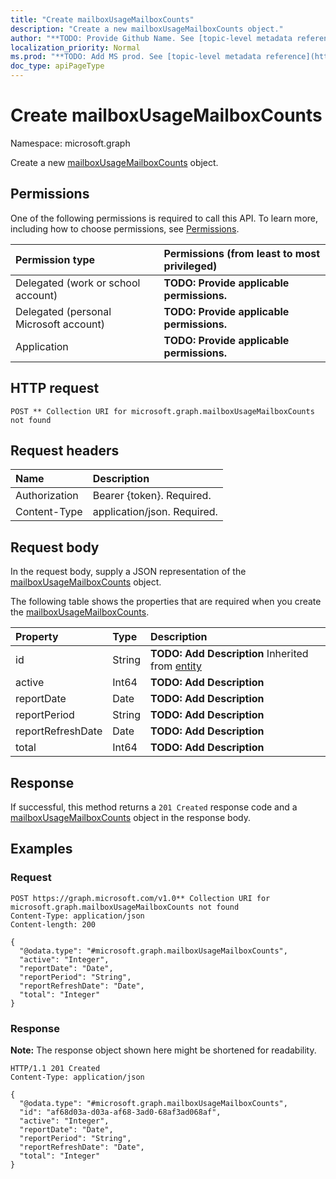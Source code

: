 ```yaml
---
title: "Create mailboxUsageMailboxCounts"
description: "Create a new mailboxUsageMailboxCounts object."
author: "**TODO: Provide Github Name. See [topic-level metadata reference](https://msgo.azurewebsites.net/add/document/guidelines/metadata.html#topic-level-metadata)**"
localization_priority: Normal
ms.prod: "**TODO: Add MS prod. See [topic-level metadata reference](https://msgo.azurewebsites.net/add/document/guidelines/metadata.html#topic-level-metadata)**"
doc_type: apiPageType
---
```


# Create mailboxUsageMailboxCounts
Namespace: microsoft.graph



Create a new [mailboxUsageMailboxCounts](../resources/mailboxusagemailboxcounts.md) object.

## Permissions
One of the following permissions is required to call this API. To learn more, including how to choose permissions, see [Permissions](/graph/permissions-reference).

|Permission type|Permissions (from least to most privileged)|
|:---|:---|
|Delegated (work or school account)|**TODO: Provide applicable permissions.**|
|Delegated (personal Microsoft account)|**TODO: Provide applicable permissions.**|
|Application|**TODO: Provide applicable permissions.**|

## HTTP request

<!-- {
  "blockType": "ignored"
}
-->
``` http
POST ** Collection URI for microsoft.graph.mailboxUsageMailboxCounts not found
```

## Request headers
|Name|Description|
|:---|:---|
|Authorization|Bearer {token}. Required.|
|Content-Type|application/json. Required.|

## Request body
In the request body, supply a JSON representation of the [mailboxUsageMailboxCounts](../resources/mailboxusagemailboxcounts.md) object.

The following table shows the properties that are required when you create the [mailboxUsageMailboxCounts](../resources/mailboxusagemailboxcounts.md).

|Property|Type|Description|
|:---|:---|:---|
|id|String|**TODO: Add Description** Inherited from [entity](../resources/entity.md)|
|active|Int64|**TODO: Add Description**|
|reportDate|Date|**TODO: Add Description**|
|reportPeriod|String|**TODO: Add Description**|
|reportRefreshDate|Date|**TODO: Add Description**|
|total|Int64|**TODO: Add Description**|



## Response

If successful, this method returns a `201 Created` response code and a [mailboxUsageMailboxCounts](../resources/mailboxusagemailboxcounts.md) object in the response body.

## Examples

### Request
<!-- {
  "blockType": "request",
  "name": "create_mailboxusagemailboxcounts_from_"
}
-->
``` http
POST https://graph.microsoft.com/v1.0** Collection URI for microsoft.graph.mailboxUsageMailboxCounts not found
Content-Type: application/json
Content-length: 200

{
  "@odata.type": "#microsoft.graph.mailboxUsageMailboxCounts",
  "active": "Integer",
  "reportDate": "Date",
  "reportPeriod": "String",
  "reportRefreshDate": "Date",
  "total": "Integer"
}
```


### Response
**Note:** The response object shown here might be shortened for readability.
<!-- {
  "blockType": "response",
  "truncated": true,
  "@odata.type": "microsoft.graph.mailboxUsageMailboxCounts"
}
-->
``` http
HTTP/1.1 201 Created
Content-Type: application/json

{
  "@odata.type": "#microsoft.graph.mailboxUsageMailboxCounts",
  "id": "af68d03a-d03a-af68-3ad0-68af3ad068af",
  "active": "Integer",
  "reportDate": "Date",
  "reportPeriod": "String",
  "reportRefreshDate": "Date",
  "total": "Integer"
}
```

